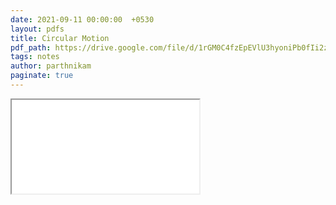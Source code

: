 ```yaml
---
date: 2021-09-11 00:00:00  +0530
layout: pdfs
title: Circular Motion
pdf_path: https://drive.google.com/file/d/1rGM0C4fzEpEVlU3hyoniPb0fIi2zFtCr/preview?usp=sharing
tags: notes
author: parthnikam
paginate: true
---
```


<iframe class="embed-pdf" src="{{ page.pdf_path }}#toolbar=0" seamless="seamless" scrolling="no" style="overflow:hidden"></iframe>
